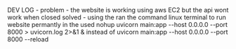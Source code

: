 DEV LOG -
problem - the website is working using aws EC2 but the api wont work when closed
solved - using the ran the command linux terminal to run website permantly in the 
used nohup uvicorn main:app --host 0.0.0.0 --port 8000 > uvicorn.log 2>&1 &
instead of uvicorn main:app --host 0.0.0.0 --port 8000 --reload
